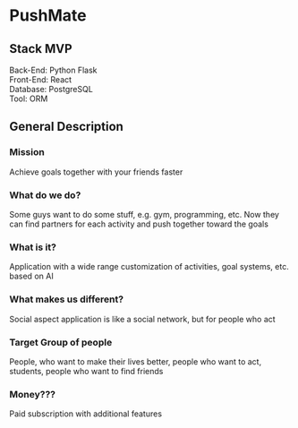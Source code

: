 # PushMate

## Stack MVP
Back-End: Python Flask<br/>
Front-End: React<br/>
Database: PostgreSQL<br/>
Tool: ORM<br/>

## General Description
### Mission
Achieve goals together with your friends faster
### What do we do?
Some guys want to do some stuff, e.g. gym, programming, etc. Now they can find partners for each activity and push together toward the goals
### What is it?
Application with a wide range customization of activities, goal systems, etc. based on AI
### What makes us different?
Social aspect application is like a social network, but for people who act
### Target Group of people
People, who want to make their lives better, people who want to act, students, people who want to find friends
### Money???
Paid subscription with additional features


